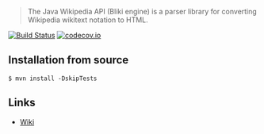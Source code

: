 > The Java Wikipedia API (Bliki engine)
> is a parser library for converting
> Wikipedia wikitext notation to HTML.

[![Build Status](https://travis-ci.org/axkr/info.bliki.wikipedia_parser.svg?branch=master)](https://travis-ci.org/axkr/info.bliki.wikipedia_parser)
[![codecov.io](https://codecov.io/github/axkr/info.bliki.wikipedia_parser/coverage.svg?branch=master)](https://codecov.io/github/axkr/info.bliki.wikipedia_parser?branch=master)

## Installation from source

    $ mvn install -DskipTests

## Links

  * [Wiki][]

[Wiki]: https://bitbucket.org/axelclk/info.bliki.wiki/wiki/Home 
